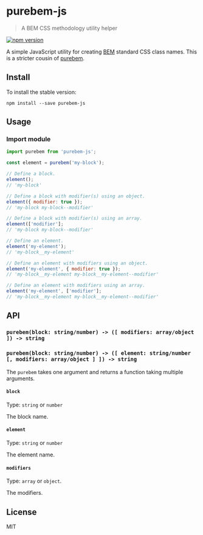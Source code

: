 # purebem-js

> A BEM CSS methodology utility helper

[![npm version](https://img.shields.io/npm/v/purebem-js.svg?style=flat-square)](https://www.npmjs.com/package/purebem-js)

A simple JavaScript utility for creating [BEM](http://getbem.com) standard CSS class names. This is a stricter cousin of [purebem](https://github.com/billogram/purebem).

## Install

To install the stable version:

```
npm install --save purebem-js
```

## Usage

### Import module

```js
import purebem from 'purebem-js';

const element = purebem('my-block');

// Define a block.
element();
// 'my-block'

// Define a block with modifier(s) using an object.
element({ modifier: true });
// 'my-block my-block--modifier'

// Define a block with modifier(s) using an array.
element(['modifier'];
// 'my-block my-block--modifier'

// Define an element.
element('my-element');
// 'my-block__my-element'

// Define an element with modifiers using an object.
element('my-element', { modifier: true });
// 'my-block__my-element my-block__my-element--modifier'

// Define an element with modifiers using an array.
element('my-element', ['modifier'];
// 'my-block__my-element my-block__my-element--modifier'
```

## API

### `purebem(block: string/number) -> ([ modifiers: array/object ]) -> string`
### `purebem(block: string/number) -> ([ element: string/number [, modifiers: array/object ] ]) -> string`

The `purebem` takes one argument and returns a function taking multiple arguments.

#### `block`

Type: `string` or `number`

The block name.

#### `element`

Type: `string` or `number`

The element name.

#### `modifiers`

Type: `array` or `object`.

The modifiers.

## License

MIT
